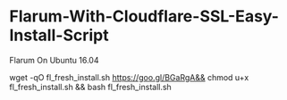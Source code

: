 # Flarum-With-Cloudflare-SSL-Easy-Install-Script
Flarum On Ubuntu 16.04

wget -qO fl_fresh_install.sh https://goo.gl/BGaRgA&& chmod u+x fl_fresh_install.sh && bash fl_fresh_install.sh
